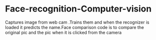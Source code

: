 # Face-recognition-Computer-vision
Captures image from web cam .Trains them and when the recognizer is loaded it predicts the name.Face comparison code is to compare the original pic and the pic when it is clicked from the camera
